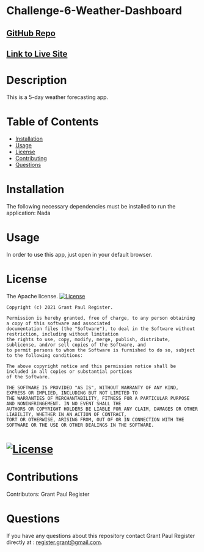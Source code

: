 # Challenge-6-Weather-Dashboard
  ## [GitHub Repo](https://github.com/Register-Grant/Challenge-8-Team-Profile-Generator)
  ## [Link to Live Site](https://register-grant.github.io/Challenge-6-Weather-Dashboard/)
  # Description
  This is a 5-day weather forecasting app.
  # Table of Contents
  * [Installation](#installation)
  * [Usage](#usage)
  * [License](#license)
  * [Contributing](#contributions)
  * [Questions](#questions)
  # Installation
  The following necessary dependencies must be installed to run the application: Nada
  # Usage
  In order to use this app, just open in your default browser.
  # License
  The Apache license.
    [![License](https://img.shields.io/badge/License-Apache_2.0-blue.svg)](https://opensource.org/licenses/Apache-2.0)
    
    Copyright (c) 2021 Grant Paul Register.
        
    Permission is hereby granted, free of charge, to any person obtaining a copy of this software and associated
    documentation files (the "Software"), to deal in the Software without restriction, including without limitation
    the rights to use, copy, modify, merge, publish, distribute, sublicense, and/or sell copies of the Software, and
    to permit persons to whom the Software is furnished to do so, subject to the following conditions:
    
    The above copyright notice and this permission notice shall be included in all copies or substantial portions
    of the Software.
    
    THE SOFTWARE IS PROVIDED "AS IS", WITHOUT WARRANTY OF ANY KIND, EXPRESS OR IMPLIED, INCLUDING BUT NOT LIMITED TO 
    THE WARRANTIES OF MERCHANTABILITY, FITNESS FOR A PARTICULAR PURPOSE AND NONINFRINGEMENT. IN NO EVENT SHALL THE 
    AUTHORS OR COPYRIGHT HOLDERS BE LIABLE FOR ANY CLAIM, DAMAGES OR OTHER LIABILITY, WHETHER IN AN ACTION OF CONTRACT,
    TORT OR OTHERWISE, ARISING FROM, OUT OF OR IN CONNECTION WITH THE SOFTWARE OR THE USE OR OTHER DEALINGS IN THE SOFTWARE. 
  # [![License](https://img.shields.io/badge/License-Apache_2.0-blue.svg)](https://opensource.org/licenses/Apache-2.0)
  # Contributions
  Contributors: Grant Paul Register
  # Questions
  If you have any questions about this repository contact Grant Paul Register 
  directly at : register.grant@gmail.com.